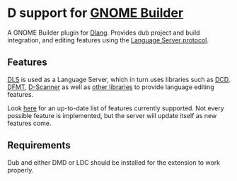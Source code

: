 # D support for [GNOME Builder](https://wiki.gnome.org/Apps/Builder)

A GNOME Builder plugin for [Dlang](https://dlang.org).
Provides dub project and build integration, and editing features using the [Language Server protocol](https://microsoft.github.io/language-server-protocol).

## Features

[DLS](https://github.com/d-language-server/dls) is used as a Language Server, which in turn uses libraries such as [DCD](http://dcd.dub.pm), [DFMT](http://dfmt.dub.pm), [D-Scanner](http://dscanner.dub.pm) as well as [other libraries](https://github.com/d-language-server/dls/blob/master/README.md) to provide language editing features.

Look [here](https://github.com/d-language-server/dls) for an up-to-date list of features currently supported.
Not every possible feature is implemented, but the server will update itself as new features come.

## Requirements

Dub and either DMD or LDC should be installed for the extension to work properly.
